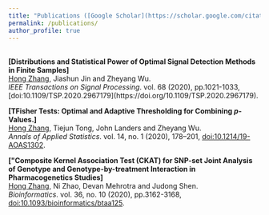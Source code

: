 ```yaml
---
title: "Publications ([Google Scholar](https://scholar.google.com/citations?user=RYhH2RMAAAAJ&hl=en))"
permalink: /publications/
author_profile: true
---
```

<br>
<b>[Distributions and Statistical Power of Optimal Signal Detection Methods in Finite Samples]</b> <br> 
<ins>Hong Zhang</ins>, Jiashun Jin and Zheyang Wu.
<br /><i>IEEE Transactions on Signal Processing</i>. vol. 68 (2020), pp.1021-1033, [doi:10.1109/TSP.2020.2967179](https://doi.org/10.1109/TSP.2020.2967179).

<b>[TFisher Tests: Optimal and Adaptive Thresholding for Combining <i>p</i>-Values.]</b> <br> 
<ins>Hong Zhang</ins>, Tiejun Tong, John Landers and Zheyang Wu.
<br /><i>Annals of Applied Statistics</i>. vol. 14, no. 1 (2020), 178–201, [doi:10.1214/19-AOAS1302](https://doi.org/10.1214/19-AOAS1302).

<b>["Composite Kernel Association Test (CKAT) for SNP-set Joint Analysis of Genotype and Genotype-by-treatment Interaction in Pharmacogenetics Studies]</b> <br> 
<ins>Hong Zhang</ins>, Ni Zhao, Devan Mehrotra and Judong Shen.
<br /><i>Bioinformatics</i>. vol. 36, no. 10 (2020), pp.3162-3168, [doi:10.1093/bioinformatics/btaa125](https://doi.org/10.1093/bioinformatics/btaa125).
